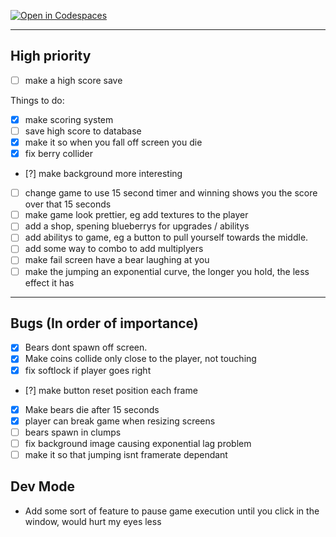 [![Open in Codespaces](https://classroom.github.com/assets/launch-codespace-2972f46106e565e64193e422d61a12cf1da4916b45550586e14ef0a7c637dd04.svg)](https://classroom.github.com/open-in-codespaces?assignment_repo_id=18486988)

---

## High priority

- [ ] make a high score save

Things to do:

- [x] make scoring system
- [ ] save high score to database
- [x] make it so when you fall off screen you die
- [x] fix berry collider
- [?] make background more interesting
- [ ] change game to use 15 second timer and winning shows you the score over that 15 seconds
- [ ] make game look prettier, eg add textures to the player
- [ ] add a shop, spening blueberrys for upgrades / abilitys
- [ ] add abilitys to game, eg a button to pull yourself towards the middle.
- [ ] add some way to combo to add multiplyers
- [ ] make fail screen have a bear laughing at you
- [ ] make the jumping an exponential curve, the longer you hold, the less effect it has

---

## Bugs (In order of importance)

- [x] Bears dont spawn off screen.
- [x] Make coins collide only close to the player, not touching
- [x] fix softlock if player goes right
- [?] make button reset position each frame
- [x] Make bears die after 15 seconds
- [x] player can break game when resizing screens
- [ ] bears spawn in clumps
- [ ] fix background image causing exponential lag problem
- [ ] make it so that jumping isnt framerate dependant

## Dev Mode

- Add some sort of feature to pause game execution until you click in the window, would hurt my eyes less
